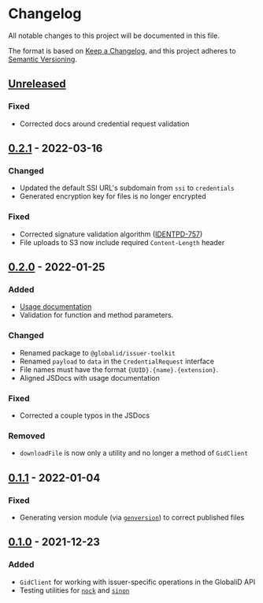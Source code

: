# Changelog

All notable changes to this project will be documented in this file.

The format is based on [Keep a Changelog](https://keepachangelog.com/en/1.0.0/),
and this project adheres to [Semantic Versioning](https://semver.org/spec/v2.0.0.html).

## [Unreleased]

### Fixed

- Corrected docs around credential request validation

## [0.2.1] - 2022-03-16

### Changed

- Updated the default SSI URL's subdomain from `ssi` to `credentials`
- Generated encryption key for files is no longer encrypted

### Fixed

- Corrected signature validation algorithm ([IDENTPD-757](https://global-id.atlassian.net/browse/IDENTPD-757))
- File uploads to S3 now include required `Content-Length` header

## [0.2.0] - 2022-01-25

### Added

- [Usage documentation](README.md#usage)
- Validation for function and method parameters.

### Changed

- Renamed package to `@globalid/issuer-toolkit`
- Renamed `payload` to `data` in the `CredentialRequest` interface
- File names must have the format `{UUID}.{name}.{extension}`.
- Aligned JSDocs with usage documentation

### Fixed

- Corrected a couple typos in the JSDocs

### Removed

- `downloadFile` is now only a utility and no longer a method of `GidClient`

## [0.1.1] - 2022-01-04

### Fixed

- Generating version module (via [`genversion`](https://www.npmjs.com/package/genversion)) to correct published files

## [0.1.0] - 2021-12-23

### Added

- `GidClient` for working with issuer-specific operations in the GlobaliD API
- Testing utilities for [`nock`](https://www.npmjs.com/package/nock) and [`sinon`](https://sinonjs.org/)

[Unreleased]: https://github.com/globalid/issuer-toolkit/compare/v0.2.1...HEAD
[0.2.1]: https://github.com/globalid/issuer-toolkit/compare/v0.2.0...v0.2.1
[0.2.0]: https://github.com/globalid/issuer-toolkit/compare/v0.1.1...v0.2.0
[0.1.1]: https://github.com/globalid/issuer-toolkit/compare/v0.1.0...v0.1.1
[0.1.0]: https://github.com/globalid/issuer-toolkit/releases/tag/v0.1.0
